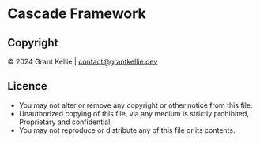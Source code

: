 # Cascade Framework
## Copyright 
© 2024 Grant Kellie | <contact@grantkellie.dev>

## Licence
- You may not alter or remove any copyright or other notice from this file.
- Unauthorized copying of this file, via any medium is strictly prohibited, Proprietary and confidential.
- You may not reproduce or distribute any of this file or its contents.
